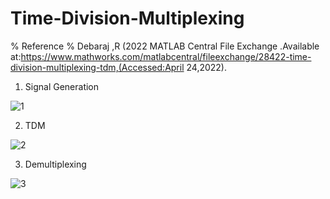 # Time-Division-Multiplexing
% Reference
% Debaraj ,R (2022 MATLAB Central File Exchange .Available at:https://www.mathworks.com/matlabcentral/fileexchange/28422-time-division-multiplexing-tdm,(Accessed:April 24,2022).

1. Signal Generation

![1](https://user-images.githubusercontent.com/53125151/233707025-28c06a40-bffa-4af1-990f-f93c8f35c77e.png)

2. TDM

![2](https://user-images.githubusercontent.com/53125151/233707035-950ac3aa-499c-4d26-9ec9-26bd7ed76f47.png)

3. Demultiplexing

![3](https://user-images.githubusercontent.com/53125151/233707046-3cb6c76c-946b-4d06-a2a5-cea649368a0f.png)
